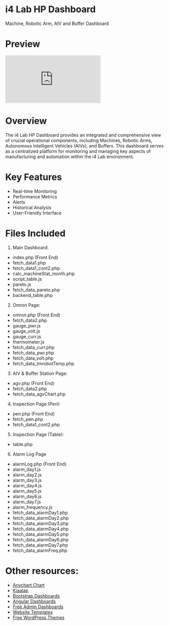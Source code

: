 # i4 Lab HP Dashboard
Machine, Robotic Arm, AIV and Buffer Dashboard 

# Preview

![HP LAB](http://192.168.250.39:82/HP_Lab/index.php)

# Overview

The i4 Lab HP Dashboard provides an integrated and comprehensive view of crucial operational components, including Machines, Robotic Arms, Autonomous Intelligent Vehicles (AIVs), and Buffers. This dashboard serves as a centralized platform for monitoring and managing key aspects of manufacturing and automation within the i4 Lab environment.

# Key Features
- Real-time Monitoring
- Performance Metrics
- Alerts 
- Historical Analysis
- User-Friendly Interface

# Files Included
1. Main Dashboard:
- index.php (Front End)
- fetch_data1.php
- fetch_data1_cont2.php
- calc_machineStat_month.php
- script_table.js
- pareto.js
- fetch_data_pareto.php
- backend_table.php

2. Omron Page:
- omron.php (Front End)
- fetch_data2.php
- gauge_pwr.js
- gauge_volt.js
- gauge_curr.js
- thermometer.js
- fetch_data_curr.php
- fetch_data_pwr.php
- fetch_data_volt.php
- fetch_data_tmrobotTemp.php

3. AIV & Buffer Station Page:
- agv.php (Front End)
- fetch_data2.php
- fetch_data_agvChart.php

4. Inspection Page (Pen):
- pen.php (Front End)
- fetch_pen.php
- fetch_data1_cont2.php

5. Inspection Page (Table):
- table.php 

6. Alarm Log Page
- alarmLog.php (Front End)
- alarm_day1.js 
- alarm_day2.js 
- alarm_day3.js 
- alarm_day4.js 
- alarm_day5.js 
- alarm_day6.js 
- alarm_day7.js 
- alarm_frequency.js 
- fetch_data_alarmDay1.php
- fetch_data_alarmDay2.php
- fetch_data_alarmDay3.php
- fetch_data_alarmDay4.php
- fetch_data_alarmDay5.php
- fetch_data_alarmDay6.php
- fetch_data_alarmDay7.php
- fetch_data_alarmFreq.php

# Other resources:

- [Anychart Chart](https://www.anychart.com/)
- [Kiaalap](https://themewagon.github.io/kiaalap/)
- [Bootstrap Dashboards](https://colorlib.com/wp/free-bootstrap-admin-dashboard-templates/)
- [Angular Dashboards](https://colorlib.com/wp/angularjs-admin-templates/)
- [Free Admin Dashboards](https://colorlib.com/wp/free-html5-admin-dashboard-templates/)
- [Website Templates](https://colorlib.com/wp/templates/)
- [Free WordPress Themes](https://colorlib.com/wp/free-wordpress-themes/)

